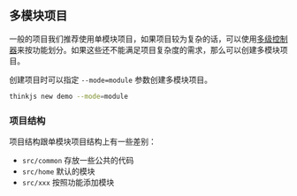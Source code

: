 ## 多模块项目

一般的项目我们推荐使用单模块项目，如果项目较为复杂的话，可以使用[多级控制器](/doc/3.0/controller.html#toc-04e)来按功能划分。如果这些还不能满足项目复杂度的需求，那么可以创建多模块项目。

创建项目时可以指定 `--mode=module` 参数创建多模块项目。

```sh
thinkjs new demo --mode=module
```

### 项目结构

项目结构跟单模块项目结构上有一些差别：

* `src/common` 存放一些公共的代码
* `src/home` 默认的模块
* `src/xxx` 按照功能添加模块